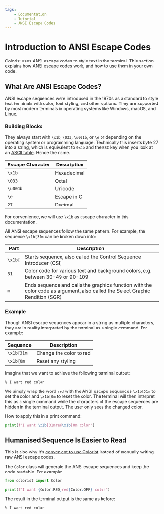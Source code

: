 ```yaml
---
tags:
    - Documentation
    - Tutorial
    - ANSI Escape Codes
---
```


# Introduction to ANSI Escape Codes
Colorist uses ANSI escape codes to style text in the terminal. This section explains how ANSI escape codes work, and how to use them in your own code.

## What Are ANSI Escape Codes?
ANSI escape sequences were introduced in the 1970s as a standard to style text terminals with color, font styling, and other options. They are supported by most modern terminals in operating systems like Windows, macOS, and Linux.

### Building Blocks
They always start with `\x1b`, `\033`, `\u001b`, or `\e` or depending on the operating system or programming language. Technically this inserts byte 27 into a string, which is equivalent to `0x1b` and the `ESC` key when you look at an [ASCII table](https://www.asciitable.com). Hence the name.

| Escape Character | Description |
| ---------------- | ----------- |
| `\x1b`           | Hexadecimal |
| `\033`           | Octal       |
| `\u001b`         | Unicode     |
| `\e`             | Escape in C |
| `27`             | Decimal     |

For convenience, we will use `\x1b` as escape character in this documentation.

All ANSI escape sequences follow the same pattern. For example, the sequence `\x1b[31m` can be broken down into:

| Part    | Description                                                                                                                   |
| ------- | ----------------------------------------------------------------------------------------------------------------------------- |
| `\x1b[` | Starts sequence, also called the Control Sequence Introducer (CSI)                                                            |
| `31`    | Color code for various text and background colors, e.g. between 30-49 or 90-109                                               |
| `m`     | Ends sequence and calls the graphics function with the color code as argument, also called the Select Graphic Rendition (SGR) |

### Example
Though ANSI escape sequences appear in a string as multiple characters, they are in reality interpreted by the terminal as a single command. For example:

| Sequence   | Description             |
|------------|-------------------------|
| `\x1b[31m` | Change the color to red |
| `\x1b[0m`  | Reset any styling       |

Imagine that we want to achieve the following terminal output:

<pre><code>% I want <span class="fg-red">red</span> color</code></pre>

We simply wrap the word `red` with the ANSI escape sequences `\x1b[31m` to set the color and `\x1b[0m` to reset the color. The terminal will then interpret this as a single command while the characters of the escape sequences are hidden in the terminal output. The user only sees the changed color.

How to apply this in a print command:

```python
print(f"I want \x1b[31mred\x1b[0m color")
```

## Humanised Sequence Is Easier to Read
This is also why it's [convenient to use Colorist](../user-guide/standard-colors/text-foreground.md) instead of manually writing raw ANSI escape codes.

The `Color` class will generate the ANSI escape sequences and keep the code readable. For example:

```python
from colorist import Color

print(f"I want {Color.RED}red{Color.OFF} color")
```

The result in the terminal output is the same as before:

<pre><code>% I want <span class="fg-red">red</span> color</code></pre>
